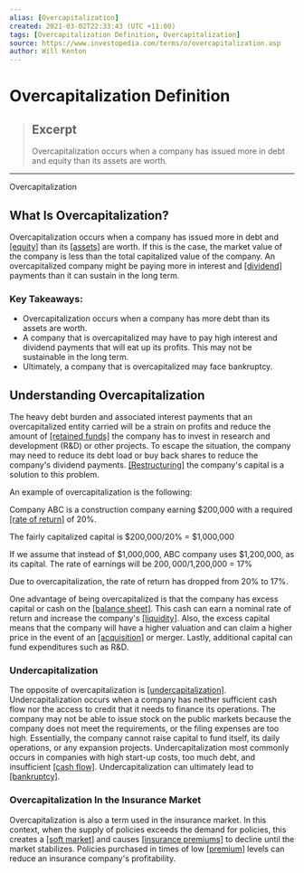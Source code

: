 ```yaml
---
alias: [Overcapitalization]
created: 2021-03-02T22:33:43 (UTC +11:00)
tags: [Overcapitalization Definition, Overcapitalization]
source: https://www.investopedia.com/terms/o/overcapitalization.asp
author: Will Kenton
---
```


# Overcapitalization Definition

> ## Excerpt
> Overcapitalization occurs when a company has issued more in debt and equity than its assets are worth.

---

Overcapitalization
## What Is Overcapitalization?

Overcapitalization occurs when a company has issued more in debt and [[equity]](https://www.investopedia.com/terms/e/equity.asp) than its [[assets]](https://www.investopedia.com/terms/a/asset.asp) are worth. If this is the case, the market value of the company is less than the total capitalized value of the company. An overcapitalized company might be paying more in interest and [[dividend]](https://www.investopedia.com/terms/d/dividend.asp) payments than it can sustain in the long term.

### Key Takeaways:

-   Overcapitalization occurs when a company has more debt than its assets are worth.
-   A company that is overcapitalized may have to pay high interest and dividend payments that will eat up its profits. This may not be sustainable in the long term.
-   Ultimately, a company that is overcapitalized may face bankruptcy.

## Understanding Overcapitalization

The heavy debt burden and associated interest payments that an overcapitalized entity carried will be a strain on profits and reduce the amount of [[retained funds]](https://www.investopedia.com/terms/r/retainedearnings.asp) the company has to invest in research and development (R&D) or other projects. To escape the situation, the company may need to reduce its debt load or buy back shares to reduce the company's dividend payments. [[Restructuring]](https://www.investopedia.com/terms/r/restructuring.asp) the company's capital is a solution to this problem.

An example of overcapitalization is the following:

Company ABC is a construction company earning $200,000 with a required [[rate of return]](https://www.investopedia.com/terms/r/rateofreturn.asp) of 20%.

The fairly capitalized capital is $200,000/20% = $1,000,000

If we assume that instead of $1,000,000, ABC company uses $1,200,000, as its capital. The rate of earnings will be $200,000/$1,200,000 = 17%

Due to overcapitalization, the rate of return has dropped from 20% to 17%.

One advantage of being overcapitalized is that the company has excess capital or cash on the [[balance sheet]](https://www.investopedia.com/terms/b/balancesheet.asp). This cash can earn a nominal rate of return and increase the company's [[liquidity]](https://www.investopedia.com/terms/l/liquidity.asp). Also, the excess capital means that the company will have a higher valuation and can claim a higher price in the event of an [[acquisition]](https://www.investopedia.com/terms/a/acquisition.asp) or merger. Lastly, additional capital can fund expenditures such as R&D.

### Undercapitalization

The opposite of overcapitalization is [[undercapitalization]](https://www.investopedia.com/terms/u/undercapitalization.asp). Undercapitalization occurs when a company has neither sufficient cash flow nor the access to credit that it needs to finance its operations. The company may not be able to issue stock on the public markets because the company does not meet the requirements, or the filing expenses are too high. Essentially, the company cannot raise capital to fund itself, its daily operations, or any expansion projects. Undercapitalization most commonly occurs in companies with high start-up costs, too much debt, and insufficient [[cash flow]](https://www.investopedia.com/terms/c/cashflow.asp). Undercapitalization can ultimately lead to [[bankruptcy]](https://www.investopedia.com/terms/b/bankruptcy.asp).

### Overcapitalization In the Insurance Market

Overcapitalization is also a term used in the insurance market. In this context, when the supply of policies exceeds the demand for policies, this creates a [[soft market]](https://www.investopedia.com/terms/s/soft_market.asp) and causes [[insurance premiums]](https://www.investopedia.com/terms/i/insurance-premium.asp) to decline until the market stabilizes. Policies purchased in times of low [[premium]](https://www.investopedia.com/terms/i/insurance-premium.asp) levels can reduce an insurance company's profitability.
